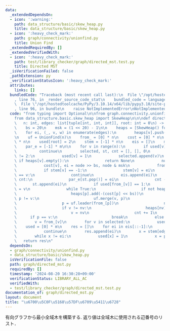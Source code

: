 ```yaml
---
data:
  _extendedDependsOn:
  - icon: ':warning:'
    path: data_structure/basic/skew_heap.py
    title: data_structure/basic/skew_heap.py
  - icon: ':heavy_check_mark:'
    path: graph/connectivity/unionfind.py
    title: Union Find
  _extendedRequiredBy: []
  _extendedVerifiedWith:
  - icon: ':heavy_check_mark:'
    path: test/library_checker/graph/directed_mst.test.py
    title: Directed MST
  _isVerificationFailed: false
  _pathExtension: py
  _verificationStatusIcon: ':heavy_check_mark:'
  attributes:
    links: []
  bundledCode: "Traceback (most recent call last):\n  File \"/opt/hostedtoolcache/PyPy/3.10.14/x64/lib/pypy3.10/site-packages/onlinejudge_verify/documentation/build.py\"\
    , line 76, in _render_source_code_stat\n    bundled_code = language.bundle(\n\
    \  File \"/opt/hostedtoolcache/PyPy/3.10.14/x64/lib/pypy3.10/site-packages/onlinejudge_verify/languages/python.py\"\
    , line 96, in bundle\n    raise NotImplementedError\nNotImplementedError\n"
  code: "from typing import Optional\n\nfrom graph.connectivity.unionfind import UnionFind\n\
    from data_structure.basic.skew_heap import SkewHeap\n\n\ndef directed_mst(\n \
    \   n: int, edges: list[tuple[int, int, int]], root: int = 0\n) -> Optional[list[int]]:\n\
    \    bs = 20\n    msk = (1 << 20) - 1\n\n    heaps = [SkewHeap() for _ in range(n)]\n\
    \    for ei, (_, v, w) in enumerate(edges):\n        heaps[v].push(w << bs | ei)\n\
    \n    uf = UnionFind(n)\n    from_ = [0] * n\n    cost = [0] * n\n    used = [0]\
    \ * n\n    used[root] = 2\n    stem = [-1] * n\n    eis = []\n    m = len(edges)\n\
    \    par_e = [-1] * m\n\n    for v in range(n):\n        if used[v] != 0:\n  \
    \          continue\n        selected, st, cnt = [], [], 0\n        while used[v]\
    \ != 2:\n            used[v] = 1\n            selected.append(v)\n           \
    \ if heaps[v].empty():\n                return None\n            node = heaps[v].pop()\n\
    \            cost[v], ei = node >> bs, node & msk\n            from_[v] = uf.leader(edges[ei][0])\n\
    \            if stem[v] == -1:\n                stem[v] = ei\n            if from_[v]\
    \ == v:\n                continue\n            eis.append(ei)\n            while\
    \ cnt:\n                par_e[st.pop()] = ei\n                cnt -= 1\n     \
    \       st.append(ei)\n            if used[from_[v]] == 1:\n                p\
    \ = v\n                while True:\n                    if not heaps[p].empty():\n\
    \                        heaps[p].add(-(cost[p] << bs))\n                    if\
    \ p != v:\n                        uf.merge(v, p)\n                        heaps[v].meld(heaps[p])\n\
    \                    p = uf.leader(from_[p])\n                    nv = uf.leader(v)\n\
    \                    if v != nv:\n                        heaps[nv] = heaps[v]\n\
    \                        v = nv\n                    cnt += 1\n              \
    \      if p == v:\n                        break\n            else:\n        \
    \        v = from_[v]\n        for v in selected:\n            used[v] = 2\n\n\
    \    used = [0] * m\n    res = []\n    for ei in eis[::-1]:\n        if used[ei]:\n\
    \            continue\n        res.append(ei)\n        x = stem[edges[ei][1]]\n\
    \        while x != ei:\n            used[x] = 1\n            x = par_e[x]\n \
    \   return res\n"
  dependsOn:
  - graph/connectivity/unionfind.py
  - data_structure/basic/skew_heap.py
  isVerificationFile: false
  path: graph/directed_mst.py
  requiredBy: []
  timestamp: '2024-08-20 16:30:28+09:00'
  verificationStatus: LIBRARY_ALL_AC
  verifiedWith:
  - test/library_checker/graph/directed_mst.test.py
documentation_of: graph/directed_mst.py
layout: document
title: "\u6700\u5C0F\u5168\u57DF\u6709\u5411\u6728"
---
```


有向グラフから最小全域木を構築する.
返り値は全域木に使用される辺番号のリスト．